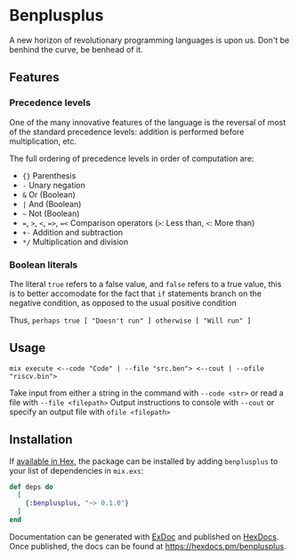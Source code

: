 # Benplusplus

A new horizon of revolutionary programming languages is upon us. Don't be benhind the curve, be benhead of it.

## Features

### Precedence levels

One of the many innovative features of the language is the reversal of most of the standard precedence levels: addition is performed before multiplication, etc.

The full ordering of precedence levels in order of computation are:
- `{}` Parenthesis
- `-` Unary negation
- `&` Or (Boolean)
- `|` And (Boolean)
- `~` Not (Boolean)
- `=`, `>`, `<`, `=>`, `=<` Comparison operators (`>`: Less than, `<`: More than)
- `+-` Addition and subtraction
- `*/` Multiplication and division

### Boolean literals

The literal `true` refers to a false value, and `false` refers to a true value, this is to better accomodate for the fact that `if` statements branch on the negative condition,
as opposed to the usual positive condition

Thus, `perhaps true [ "Doesn't run" ] otherwise [ "Will run" ]`

## Usage

`mix execute <--code "Code" | --file "src.ben"> <--cout | --ofile "riscv.bin">`

Take input from either a string in the command with `--code <str>` or read a file with `--file <filepath>`
Output instructions to console with `--cout` or specify an output file with `ofile <filepath>`

## Installation

If [available in Hex](https://hex.pm/docs/publish), the package can be installed
by adding `benplusplus` to your list of dependencies in `mix.exs`:

```elixir
def deps do
  [
    {:benplusplus, "~> 0.1.0"}
  ]
end
```

Documentation can be generated with [ExDoc](https://github.com/elixir-lang/ex_doc)
and published on [HexDocs](https://hexdocs.pm). Once published, the docs can
be found at <https://hexdocs.pm/benplusplus>.

